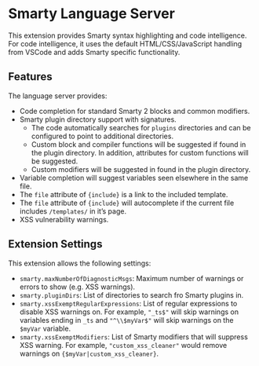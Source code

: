 # Smarty Language Server

This extension provides Smarty syntax highlighting and code intelligence.
For code intelligence, it uses the default HTML/CSS/JavaScript handling from VSCode and adds Smarty specific functionality.

## Features

The language server provides:

- Code completion for standard Smarty 2 blocks and common modifiers.
- Smarty plugin directory support with signatures.
	- The code automatically searches for `plugins` directories and can be configured to point to additional directories.
	- Custom block and compiler functions will be suggested if found in the plugin directory. In addition, attributes for custom functions will be suggested.
	- Custom modifiers will be suggested in found in the plugin directory.
- Variable completion will suggest variables seen elsewhere in the same file.
- The `file` attribute of `{include}` is a link to the included template.
- The `file` attribute of `{include}` will autocomplete if the current file includes `/templates/` in it’s page.
- XSS vulnerability warnings.

## Extension Settings

This extension allows the following settings:

- `smarty.maxNumberOfDiagnosticMsgs`: Maximum number of warnings or errors to show (e.g. XSS warnings).
- `smarty.pluginDirs`: List of directories to search fro Smarty plugins in.
- `smarty.xssExemptRegularExpressions`: List of regular expressions to disable XSS warnings on. For example, `"_ts$"` will skip warnings on variables ending in `_ts` and `"^\\$myVar$"` will skip warnings on the `$myVar` variable.
- `smarty.xssExemptModifiers`: List of Smarty modifiers that will suppress XSS warning. For example, `"custom_xss_cleaner"` would remove warnings on `{$myVar|custom_xss_cleaner}`.
